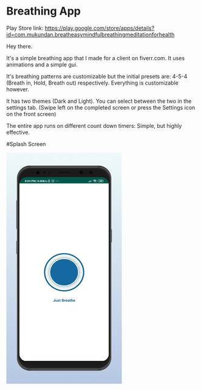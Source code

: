 # Breathing App

Play Store link: https://play.google.com/store/apps/details?id=com.mukundan.breatheasymindfulbreathingmeditationforhealth

Hey there.

It's a simple breathing app that I made for a client on fiverr.com. It uses animations and a simple gui.

It's breathing patterns are customizable but the initial presets are: 4-5-4 (Breath in, Hold, Breath out) respectively. Everything is customizable however.

It has two themes (Dark and Light). You can select between the two in the settings tab. (Swipe left on the completed screen or press the Settings icon on the front screen)

The entire app runs on different count down timers: Simple, but highly effective.


#Splash Screen

![](images/splashScreen.webp)

